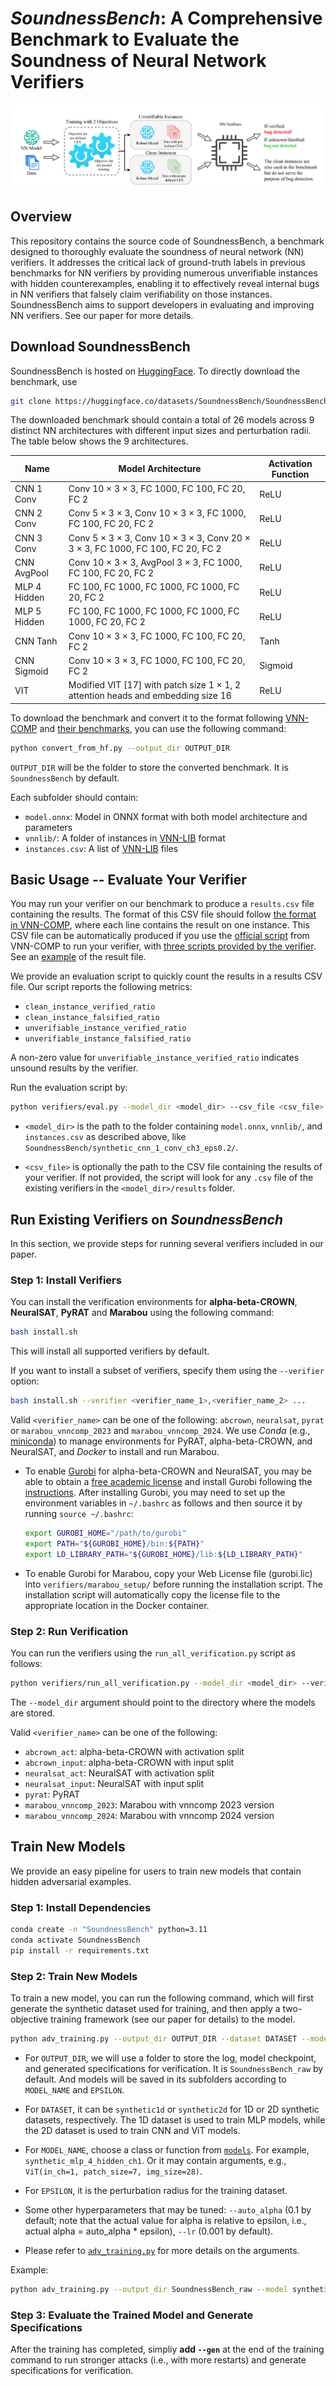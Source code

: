 # *SoundnessBench*: A Comprehensive Benchmark to Evaluate the Soundness of Neural Network Verifiers
![Verification flow](/assets/flow.png)

## Overview

This repository contains the source code of SoundnessBench, a benchmark designed to thoroughly evaluate the soundness of neural network (NN) verifiers. It addresses the critical lack of ground-truth labels in previous benchmarks for NN verifiers by providing numerous unverifiable instances with hidden counterexamples, enabling it to effectively reveal internal bugs in NN verifiers that falsely claim verifiability on those instances. SoundnessBench aims to support developers in evaluating and improving NN verifiers. See our paper for more details.

## Download SoundnessBench
SoundnessBench is hosted on [HuggingFace](https://huggingface.co/datasets/SoundnessBench/SoundnessBench). To directly download the benchmark, use
```bash
git clone https://huggingface.co/datasets/SoundnessBench/SoundnessBench
```

The downloaded benchmark should contain a total of 26 models across 9 distinct NN architectures with different input sizes and perturbation radii. The table below shows the 9 architectures.

| Name       | Model Architecture                                    | Activation Function |
| ---------- | ---------------------------------------------------- | -------------------- |
| CNN 1 Conv  | Conv 10 × 3 × 3, FC 1000, FC 100, FC 20, FC 2     | ReLU                 |
| CNN 2 Conv  | Conv 5 × 3 × 3, Conv 10 × 3 × 3, FC 1000, FC 100, FC 20, FC 2 | ReLU |
| CNN 3 Conv  | Conv 5 × 3 × 3, Conv 10 × 3 × 3, Conv 20 × 3 × 3, FC 1000, FC 100, FC 20, FC 2 | ReLU |
| CNN AvgPool | Conv 10 × 3 × 3, AvgPool 3 × 3, FC 1000, FC 100, FC 20, FC 2 | ReLU |
| MLP 4 Hidden| FC 100, FC 1000, FC 1000, FC 1000, FC 20, FC 2 | ReLU |
| MLP 5 Hidden| FC 100, FC 1000, FC 1000, FC 1000, FC 1000, FC 20, FC 2 | ReLU |
| CNN Tanh    | Conv 10 × 3 × 3, FC 1000, FC 100, FC 20, FC 2     | Tanh                 |
| CNN Sigmoid    | Conv 10 × 3 × 3, FC 1000, FC 100, FC 20, FC 2     | Sigmoid                 |
| VIT        | Modified VIT [17] with patch size 1 × 1, 2 attention heads and embedding size 16 | ReLU |

To download the benchmark and convert it to the format following [VNN-COMP](https://sites.google.com/view/vnn2024) and [their benchmarks](https://github.com/ChristopherBrix/vnncomp2024_benchmarks), you can use the following command:
```bash
python convert_from_hf.py --output_dir OUTPUT_DIR
```
`OUTPUT_DIR` will be the folder to store the converted benchmark. It is `SoundnessBench` by default.

Each subfolder should contain:
* `model.onnx`: Model in ONNX format with both model architecture and parameters
* `vnnlib/`: A folder of instances in [VNN-LIB](https://www.vnnlib.org/) format
* `instances.csv`: A list of [VNN-LIB](https://www.vnnlib.org/) files

## Basic Usage -- Evaluate Your Verifier

You may run your verifier on our benchmark to produce a `results.csv` file containing the results.
The format of this CSV file should follow [the format in VNN-COMP](https://github.com/ChristopherBrix/vnncomp2024_benchmarks/blob/main/run_single_instance.sh#L104), where each line contains the result on one instance.
This CSV file can be automatically produced if you use the [official script](https://github.com/ChristopherBrix/vnncomp2024_benchmarks/blob/main/run_all_categories.sh) from VNN-COMP to run your verifier, with [three scripts provided by the verifier](https://github.com/stanleybak/vnncomp2021?tab=readme-ov-file#scripts).
See an [example](https://github.com/ChristopherBrix/vnncomp2024_results/blob/main/alpha_beta_crown/2024_lsnc/results.csv) of the result file.

We provide an evaluation script to quickly count the results in a results CSV file.
Our script reports the following metrics:
* `clean_instance_verified_ratio`
* `clean_instance_falsified_ratio`
* `unverifiable_instance_verified_ratio`
* `unverifiable_instance_falsified_ratio`

A non-zero value for `unverifiable_instance_verified_ratio` indicates unsound results by the verifier.

Run the evaluation script by:
```bash
python verifiers/eval.py --model_dir <model_dir> --csv_file <csv_file>
```
* `<model_dir>` is the path to the folder containing `model.onnx`, `vnnlib/`, and `instances.csv` as described above, like `SoundnessBench/synthetic_cnn_1_conv_ch3_eps0.2/`.

* `<csv_file>` is optionally the path to the CSV file containing the results of your verifier. If not provided, the script will look for any `.csv` file of the existing verifiers in the `<model_dir>/results` folder.

## Run Existing Verifiers on *SoundnessBench*

In this section, we provide steps for running several verifiers included in our paper.

### Step 1: Install Verifiers

You can install the verification environments for **alpha-beta-CROWN**, **NeuralSAT**, **PyRAT** and **Marabou** using the following command:
```bash
bash install.sh
```
This will install all supported verifiers by default.

If you want to install a subset of verifiers, specify them using the `--verifier` option:
```bash
bash install.sh --verifier <verifier_name_1>,<verifier_name_2> ...
```
Valid `<verifier_name>` can be one of the following: `abcrown`, `neuralsat`, `pyrat` or `marabou_vnncomp_2023` and `marabou_vnncomp_2024`. We use *Conda* (e.g., [miniconda](https://docs.anaconda.com/miniconda/)) to manage environments for PyRAT, alpha-beta-CROWN, and NeuralSAT, and *Docker* to install and run Marabou.

- To enable [Gurobi](https://www.gurobi.com/) for alpha-beta-CROWN and NeuralSAT, you may be able to obtain a [free academic license](https://portal.gurobi.com/iam/licenses/request/?type=academic) and install Gurobi following the [instructions](https://support.gurobi.com/hc/en-us/articles/4534161999889-How-do-I-install-Gurobi-Optimizer#section:Installation). After installing Gurobi, you may need to set up the environment variables in `~/.bashrc` as follows and then source it by running `source ~/.bashrc`:

    ```bash
    export GUROBI_HOME="/path/to/gurobi"
    export PATH="${GUROBI_HOME}/bin:${PATH}"
    export LD_LIBRARY_PATH="${GUROBI_HOME}/lib:${LD_LIBRARY_PATH}"
    ```

- To enable Gurobi for Marabou, copy your Web License file (gurobi.lic) into `verifiers/marabou_setup/` before running the installation script. The installation script will automatically copy the license file to the appropriate location in the Docker container.

<!-- - Please note that the installation of Marabou may fail on AMD CPUs since AMD CPUs do not support AVX-512 which is required to build OpenBLAS in Marabou. -->


### Step 2: Run Verification

You can run the verifiers using the `run_all_verification.py` script as follows:
```bash
python verifiers/run_all_verification.py --model_dir <model_dir> --verifier <verifier_name_1> <verifier_name_2> ...
```
The `--model_dir` argument should point to the directory where the models are stored.

Valid `<verifier_name>` can be one of the following:
- `abcrown_act`: alpha-beta-CROWN with activation split
- `abcrown_input`: alpha-beta-CROWN with input split
- `neuralsat_act`: NeuralSAT with activation split
- `neuralsat_input`: NeuralSAT with input split
- `pyrat`: PyRAT
- `marabou_vnncomp_2023`: Marabou with vnncomp 2023 version
- `marabou_vnncomp_2024`: Marabou with vnncomp 2024 version

## Train New Models

We provide an easy pipeline for users to train new models that contain hidden adversarial examples.

### Step 1: Install Dependencies
```bash
conda create -n "SoundnessBench" python=3.11
conda activate SoundnessBench
pip install -r requirements.txt
```

### Step 2: Train New Models
To train a new model, you can run the following command, which will first generate the synthetic dataset used for training, and then apply a two-objective training framework (see our paper for details) to the model.
```bash
python adv_training.py --output_dir OUTPUT_DIR --dataset DATASET --model MODEL_NAME --epsilon EPSILON
```

* For `OUTPUT_DIR`, we will use a folder to store the log, model checkpoint,
and generated specifications for verification. It is `SoundnessBench_raw` by default. And models will be saved in its subfolders according to `MODEL_NAME` and `EPSILON`.

* For `DATASET`, it can be `synthetic1d` or `synthetic2d` for 1D or 2D synthetic datasets, respectively.
The 1D dataset is used to train MLP models, while the 2D dataset is used to train CNN and ViT models.

* For `MODEL_NAME`, choose a class or function from [`models`](./models).
For example, `synthetic_mlp_4_hidden_ch1`.
Or it may contain arguments, e.g., `ViT(in_ch=1, patch_size=7, img_size=28)`.

* For `EPSILON`, it is the perturbation radius for the training dataset.

* Some other hyperparameters that may be tuned:
`--auto_alpha` (0.1 by default; note that the actual value for alpha is relative to epsilon, i.e., actual alpha = auto_alpha * epsilon),
`--lr` (0.001 by default).

* Please refer to [`adv_training.py`](./adv_training.py) for more details on the arguments.

Example:
```bash
python adv_training.py --output_dir SoundnessBench_raw --model synthetic_mlp_4_hidden_ch1 --epsilon 0.2 --auto_alpha 0.1 --lr 0.001
```

### Step 3: Evaluate the Trained Model and Generate Specifications

After the training has completed, simpliy **add `--gen`** at the end of the training command to run stronger attacks (i.e., with more restarts) and generate specifications for verification.

